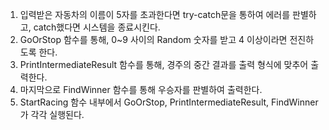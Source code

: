 1. 입력받은 자동차의 이름이 5자를 초과한다면 try-catch문을 통하여 에러를 판별하고, catch했다면 시스템을 종료시킨다.
2. GoOrStop 함수를 통해, 0~9 사이의 Random 숫자를 받고 4 이상이라면 전진하도록 한다.
3. PrintIntermediateResult 함수를 통해, 경주의 중간 결과를 출력 형식에 맞추어 출력한다.
4. 마지막으로 FindWinner 함수를 통해 우승자를 판별하여 출력한다.
5. StartRacing 함수 내부에서 GoOrStop, PrintIntermediateResult, FindWinner가 각각 실행된다.